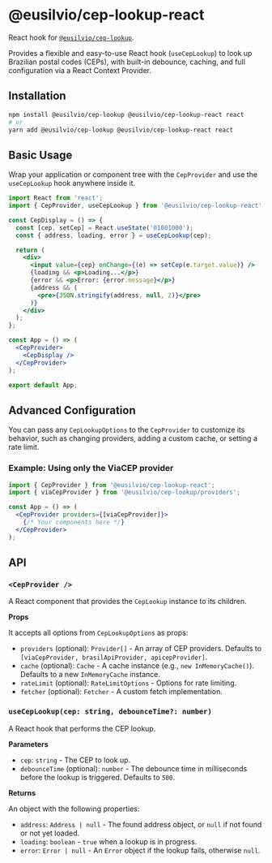 # @eusilvio/cep-lookup-react

React hook for [`@eusilvio/cep-lookup`](https://www.npmjs.com/package/@eusilvio/cep-lookup).

Provides a flexible and easy-to-use React hook (`useCepLookup`) to look up Brazilian postal codes (CEPs), with built-in debounce, caching, and full configuration via a React Context Provider.

## Installation

```bash
npm install @eusilvio/cep-lookup @eusilvio/cep-lookup-react react
# or
yarn add @eusilvio/cep-lookup @eusilvio/cep-lookup-react react
```

## Basic Usage

Wrap your application or component tree with the `CepProvider` and use the `useCepLookup` hook anywhere inside it.

```jsx
import React from 'react';
import { CepProvider, useCepLookup } from '@eusilvio/cep-lookup-react';

const CepDisplay = () => {
  const [cep, setCep] = React.useState('01001000');
  const { address, loading, error } = useCepLookup(cep);

  return (
    <div>
      <input value={cep} onChange={(e) => setCep(e.target.value)} />
      {loading && <p>Loading...</p>}
      {error && <p>Error: {error.message}</p>}
      {address && (
        <pre>{JSON.stringify(address, null, 2)}</pre>
      )}
    </div>
  );
};

const App = () => (
  <CepProvider>
    <CepDisplay />
  </CepProvider>
);

export default App;
```

## Advanced Configuration

You can pass any `CepLookupOptions` to the `CepProvider` to customize its behavior, such as changing providers, adding a custom cache, or setting a rate limit.

### Example: Using only the ViaCEP provider

```jsx
import { CepProvider } from '@eusilvio/cep-lookup-react';
import { viaCepProvider } from '@eusilvio/cep-lookup/providers';

const App = () => (
  <CepProvider providers={[viaCepProvider]}>
    {/* Your components here */}
  </CepProvider>
);
```

## API

### `<CepProvider />`

A React component that provides the `CepLookup` instance to its children.

**Props**

It accepts all options from `CepLookupOptions` as props:

- `providers` (optional): `Provider[]` - An array of CEP providers. Defaults to `[viaCepProvider, brasilApiProvider, apicepProvider]`.
- `cache` (optional): `Cache` - A cache instance (e.g., `new InMemoryCache()`). Defaults to a new `InMemoryCache` instance.
- `rateLimit` (optional): `RateLimitOptions` - Options for rate limiting.
- `fetcher` (optional): `Fetcher` - A custom fetch implementation.

### `useCepLookup(cep: string, debounceTime?: number)`

A React hook that performs the CEP lookup.

**Parameters**

- `cep`: `string` - The CEP to look up.
- `debounceTime` (optional): `number` - The debounce time in milliseconds before the lookup is triggered. Defaults to `500`.

**Returns**

An object with the following properties:

- `address`: `Address | null` - The found address object, or `null` if not found or not yet loaded.
- `loading`: `boolean` - `true` when a lookup is in progress.
- `error`: `Error | null` - An `Error` object if the lookup fails, otherwise `null`.
